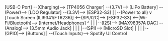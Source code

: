[USB-C Port] --(Charging)--> [TP4056 Charger] --(3.7V)--> [LiPo Battery] --(Power)--> [LDO Regulator] --(3.3V)--> [ESP32-S3]
                                                                 |
                                                                 |--(Power to all)
                                                                 v
[Touch Screen (ILI9341/FT6236)] <--(SPI/I2C)--> [ESP32-S3] <--(Wi-Fi/Bluetooth)--> [Internet/Headphones]
                                 ^               |
                                 |               |--(I2S)--> [MAX98357A DAC] --(Analog)--> [3.5mm Audio Jack]
                                 |               |
                                 |               |--(SPI)--> [MicroSD Slot]
                                 |               |
                                 |               |--(GPIO)--> [Buttons]
                                 |
                                 --(Touch Inputs)--> Spotify UI Control